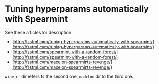 Tuning hyperparams automatically with Spearmint
===============================================

See these articles for description:
* [http://fastml.com/tuning-hyperparams-automatically-with-spearmint/](http://fastml.com/tuning-hyperparams-automatically-with-spearmint/)
* [http://fastml.com/spearmint-with-a-random-forest/](http://fastml.com/spearmint-with-a-random-forest/)
* [http://fastml.com/madelon-spearmints-revenge/](http://fastml.com/madelon-spearmints-revenge/)

`wine_rf` dir refers to the second one, `madelon` dir to the third one.